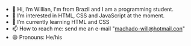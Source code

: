 - 👋 Hi, I’m Willian, I'm from Brazil and I am a programming student.
- 👀 I’m interested in HTML, CSS and JavaScript at the moment.
- 🌱 I’m currently learning HTML and CSS
- 📫 How to reach me: send me an e-mail "machado-will@hotmail.con"
- 😄 Pronouns: He/his


<!---
machado-will/machado-will is a ✨ special ✨ repository because its `README.md` (this file) appears on your GitHub profile.
You can click the Preview link to take a look at your changes.
--->
